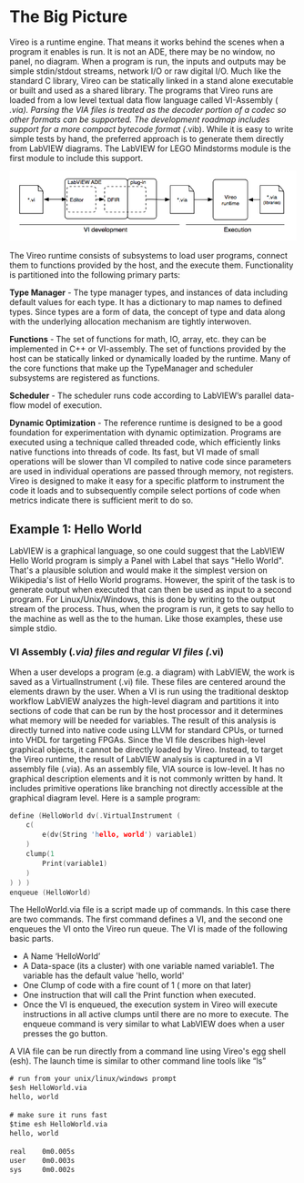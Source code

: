 <!--
Copyright (c) 2020 National Instruments
SPDX-License-Identifier: MIT
-->

# The Big Picture

Vireo is a runtime engine. That means it works behind the scenes when a  program it enables is run. It is not an ADE, there may be no window, no panel, no diagram. When a program is run, the inputs and outputs may be simple stdin/stdout streams, network I/O or raw digital I/O. Much like the standard C library, Vireo can be statically linked in a stand alone executable or built and used as a shared library.  The programs that Vireo runs are loaded from a low level textual data flow language called VI-Assembly ( *.via).  Parsing the VIA files is treated as the decoder portion of a codec so other formats can be supported. The development roadmap includes support for a more compact bytecode format (*.vib).  While it is easy to write simple tests by hand, the preferred approach is to generate them directly from LabVIEW diagrams. The LabVIEW for LEGO Mindstorms module is the first module to include this support.

![Vireo workflow](Vireo_bigpicture_workflow.png)

The  Vireo runtime consists of subsystems to load user programs, connect them to functions provided by the host, and the execute them. Functionality is partitioned into the following primary parts:

__Type Manager__ - The type manager types, and instances of data including default values for each type. It has a dictionary to map names to defined types. Since types are a form of data, the concept of type and data along with the underlying allocation mechanism are tightly interwoven.

__Functions__ - The set of functions for math, IO, array, etc. they can be implemented in C++ or VI-assembly. The set of functions provided by the host can be statically linked or dynamically loaded by the runtime. Many of the core functions that make up the TypeManager and scheduler subsystems are registered as functions.

__Scheduler__ - The scheduler runs code according to LabVIEW’s parallel data-flow model of execution.

__Dynamic Optimization__ - The reference runtime is designed to be a good foundation for experimentation with dynamic optimization. Programs are executed using a technique called threaded code, which efficiently links native functions into threads of code. Its fast, but VI made of small operations will be slower than VI compiled to native code since parameters are used in individual operations are passed through memory, not registers.  Vireo is designed to make it easy for a specific platform to instrument the code it loads and to subsequently compile select portions of code when metrics indicate there is sufficient merit to do so.

## Example 1: Hello World

LabVIEW is a graphical language, so one could suggest that the LabVIEW Hello World program is simply a Panel with Label that says "Hello World". That's a plausible solution and would make it the simplest version on Wikipedia's list of Hello World programs. However, the spirit of the task is to generate output when executed that can then be used as input to a second program. For Linux/Unix/Windows, this is done by writing to the output stream of the process. Thus, when the program is run, it gets to say hello to the machine as well as the to the human. Like those examples, these use simple stdio.

### VI Assembly (*.via) files and regular VI files (*.vi)

When a user develops a program (e.g. a diagram) with LabVIEW, the work is saved as a VirtualInstrument (.vi) file. These files are centered around the elements drawn by the user.  When a VI is run using  the traditional desktop workflow LabVIEW analyzes the high-level diagram and partitions it into sections of code that can be run by the host processor and it determines what memory will be needed for variables. The result of this analysis is directly turned into native code using LLVM for standard CPUs, or turned into VHDL for targeting FPGAs. Since the VI file describes high-level graphical objects, it cannot be directly loaded by Vireo. Instead, to target the Vireo runtime, the result of LabVIEW analysis is captured in a VI assembly file (.via).
As an assembly file, VIA source is low-level. It has no graphical description elements and it is not commonly written by hand. It includes primitive operations like branching not directly accessible at the graphical diagram level.  Here is a sample program:

```cpp
define (HelloWorld dv(.VirtualInstrument (
    c(
        e(dv(String 'hello, world') variable1)
    )
    clump(1
        Print(variable1)
    )
) ) )
enqueue (HelloWorld)
```

The HelloWorld.via file is a script made up of commands. In this case there are two commands. The first command defines a VI, and the second one enqueues the VI onto the Vireo run queue. The VI is made of the following basic parts.

* A Name ‘HelloWorld’
* A Data-space (its a cluster) with one variable named variable1. The variable has the default value 'hello, world'
* One Clump of code with a fire count of 1 ( more on that later)
* One instruction that will call the Print function when executed.
* Once the VI is enqueued, the execution system in Vireo will execute instructions in all active clumps until there are no more to execute. The enqueue command is very similar to what LabVIEW does when a user presses the go button.

A VIA file can be run directly from a command line using Vireo's egg shell (esh). The launch time is similar to other command line tools like “ls”

```console
# run from your unix/linux/windows prompt
$esh HelloWorld.via
hello, world

# make sure it runs fast
$time esh HelloWorld.via
hello, world

real    0m0.005s
user    0m0.003s
sys     0m0.002s
```
